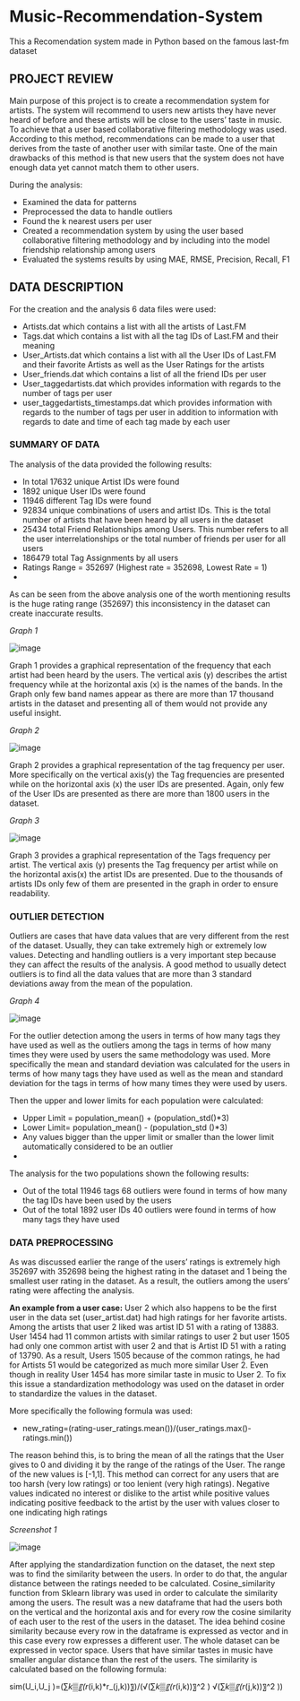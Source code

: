 # Music-Recommendation-System
This a Recomendation system made in Python based on the famous last-fm dataset


## PROJECT REVIEW

Main purpose of this project is to create a recommendation system for artists. 
The system will recommend to users new artists they have never heard of before and these artists will be close to the users’ taste in music. 
To achieve that a user based collaborative filtering methodology was used. 
According to this method, recommendations can be made to a user that derives from the taste of another user with similar taste. 
One of the main drawbacks of this method is that new users that the system does not have enough data yet cannot match them to other users.

During the analysis:

-	Examined the data for patterns 
-	Preprocessed the data to handle outliers
-	Found the k nearest users per user
-	Created a recommendation system by using the user based collaborative filtering methodology and by including into the model friendship relationship among users
-	Evaluated the systems results by using MAE, RMSE, Precision, Recall, F1

## DATA DESCRIPTION

For the creation and the analysis 6 data files were used:

-	Artists.dat which contains a list with all the artists of Last.FM
-	Tags.dat which contains a list with all the tag IDs of Last.FM and their meaning
-	User_Artists.dat which contains a list with all the User IDs of Last.FM and their favorite Artists as well as the User Ratings for the artists
-	User_friends.dat which contains a list of all the friend IDs per user
-	User_taggedartists.dat which provides information with regards to the number of tags per user 
-	user_taggedartists_timestamps.dat which provides information with regards to the number of tags per user in addition to information with regards to date and time of each tag made by each user

### SUMMARY OF DATA 

The analysis of the data provided the following results:

-	In total 17632 unique Artist IDs were found
-	1892 unique User IDs were found
-	11946 different Tag IDs were found
-	92834 unique combinations of users and artist IDs. This is the total number of artists that have been heard by all users in the dataset
-	25434 total Friend Relationships among Users. This number refers to all the user interrelationships or the total number of friends per user for all users
-	186479 total Tag Assignments by all users
-	Ratings Range = 352697 (Highest rate = 352698, Lowest Rate = 1)
-	
As can be seen from the above analysis one of the worth mentioning results is the huge rating range (352697) this inconsistency in the dataset can create inaccurate results. 

*Graph 1*

![image](https://user-images.githubusercontent.com/82097084/166108196-e9a05a8f-41ee-4ac8-bde6-6b5330d2e099.png)

Graph 1 provides a graphical representation of the frequency that each artist had been heard by the users. 
The vertical axis (y) describes the artist frequency while at the horizontal axis (x) is the names of the bands. 
In the Graph only few band names appear as there are more than 17 thousand artists in the dataset and presenting all of them would not provide any useful insight.

*Graph 2*

![image](https://user-images.githubusercontent.com/82097084/166108217-6b9a1f2d-108d-463d-972c-4001f35657b8.png)

Graph 2 provides a graphical representation of the tag frequency per user. 
More specifically on the vertical axis(y) the Tag frequencies are presented while on the horizontal axis (x) the user IDs are presented. 
Again, only few of the User IDs are presented as there are more than 1800 users in the dataset.

*Graph 3*

![image](https://user-images.githubusercontent.com/82097084/166108250-5a8b6dfd-a5dc-4360-a94f-cc084fd0a578.png)

Graph 3 provides a graphical representation of the Tags frequency per artist. 
The vertical axis (y) presents the Tag frequency per artist while on the horizontal axis(x) the artist IDs are presented. 
Due to the thousands of artists IDs only few of them are presented in the graph in order to ensure readability.

### OUTLIER DETECTION 

Outliers are cases that have data values that are very different from the rest of the dataset. 
Usually, they can take extremely high or extremely low values. 
Detecting and handling outliers is a very important step because they can affect the results of the analysis.
A good method to usually detect outliers is to find all the data values that are more than 3 standard deviations away from the mean of the population.

*Graph 4*

![image](https://user-images.githubusercontent.com/82097084/166108328-4372892b-c640-44ec-b398-3a38250f3e14.png)

For the outlier detection among the users in terms of how many tags they have used as well as the outliers among the tags in terms of how many times they were used by users the same methodology was used. 
More specifically the mean and standard deviation was calculated for the users in terms of how many tags they have used as well as the mean and standard deviation for the tags in terms of how many times they were used by users. 

Then the upper and lower limits for each population were calculated:
-	Upper Limit = population_mean() + (population_std()*3)
-	Lower Limit= population_mean() - (population_std ()*3)
-	Any values bigger than the upper limit or smaller than the lower limit automatically considered to be an outlier
-	
The analysis for the two populations shown the following results:
-	Out of the total 11946 tags 68 outliers were found in terms of how many the tag IDs have been used by the users
-	Out of the total 1892 user IDs 40 outliers were found in terms of how many tags they have used

### DATA PREPROCESSING

As was discussed earlier the range of the users’ ratings is extremely high 352697 with 352698 being the highest rating in the dataset and 1 being the smallest user rating in the dataset. 
As a result, the outliers among the users’ rating were affecting the analysis. 

**An example from a user case:**
User 2 which also happens to be the first user in the data set (user_artist.dat) had high ratings for her favorite artists. 
Among the artists that user 2 liked was artist ID 51 with a rating of 13883. User 1454 had 11 common artists with similar ratings to user 2 but user 1505 had only one common artist with user 2 and that is Artist ID 51 with a rating of 13790. 
As a result, Users 1505 because of the common ratings, he had for Artists 51 would be categorized as much more similar User 2. 
Even though in reality User 1454 has more similar taste in music to User 2.
To fix this issue a standardization methodology was used on the dataset in order to standardize the values in the dataset. 

More specifically the following formula was used:

-	new_rating=(rating-user_ratings.mean())/(user_ratings.max()- ratings.min())

The reason behind this, is to bring the mean of all the ratings that the User gives to 0 and dividing it by the range of the ratings of the User. 
The range of the new values is [-1,1]. This method can correct for any users that are too harsh (very low ratings) or too lenient (very high ratings).
Negative values indicated no interest or dislike to the artist while positive values indicating positive feedback to the artist by the user with values closer to one indicating high ratings

*Screenshot 1*

![image](https://user-images.githubusercontent.com/82097084/166108503-bbf7afbe-9559-4277-be66-e7ec4ca31d10.png)


After applying the standardization function on the dataset, the next step was to find the similarity between the users. 
In order to do that, the angular distance between the ratings needed to be calculated. Cosine_similarity function from Sklearn library was used in order to calculate the similarity among the users. 
The result was a new dataframe that had the users both on the vertical and the horizontal axis and for every row the cosine similarity of each user to the rest of the users in the dataset. 
The idea behind cosine similarity because every row in the dataframe is expressed as vector and in this case every row expresses a different user. 
The whole dataset can be expressed in vector space. Users that have similar tastes in music have smaller angular distance than the rest of the users. 
The similarity is calculated based on the following formula:

sim(U_i,U_j )=(∑_k▒〖(r_(i,k)*r_(j,k))〗)/(√(∑_k▒〖(r_(i,k))〗^2 ) √(∑_k▒〖(r_(j,k))〗^2 ))


